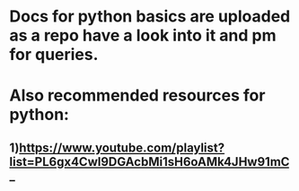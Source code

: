 # Docs for python basics are uploaded as a repo have a look into it and pm for queries.
# Also recommended resources for python:
## 1)https://www.youtube.com/playlist?list=PL6gx4Cwl9DGAcbMi1sH6oAMk4JHw91mC_